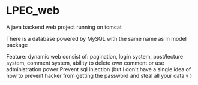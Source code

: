 # LPEC_web
A java backend web project running on tomcat

There is a database powered by MySQL with the same name as in model package

Feature: dynamic web consist of: pagination, login system, post/lecture system, comment system, ability to delete own comment or use administration power
Prevent sql injection
(but i don't have a single idea of how to prevent hacker from getting the password and steal all your data :skull: )
